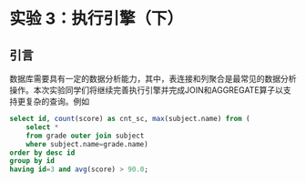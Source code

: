 # 实验 3：执行引擎（下）

## 引言

数据库需要具有一定的数据分析能力，其中，表连接和列聚合是最常见的数据分析操作。本次实验同学们将继续完善执行引擎并完成JOIN和AGGREGATE算子以支持更复杂的查询。例如

```sql
select id, count(score) as cnt_sc, max(subject.name) from (
    select * 
    from grade outer join subject 
    where subject.name=grade.name) 
order by desc id 
group by id 
having id=3 and avg(score) > 90.0;
```

